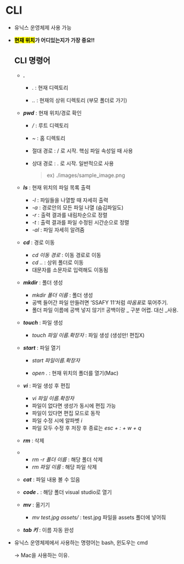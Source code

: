 # CLI

- 유닉스 운영체제 사용 가능

- **<mark>현재 위치</mark>가 어디있는지가 가장 중요!!**
  
  ## CLI 명령어
  
  - ***.***
    
    - *.* : 현재 디렉토리
    
    - *..* : 현재의 상위 디렉토리 (부모 폴더로 가기)
  
  - ***pwd*** : 현재 위치/경로 확인
    
    - */* : 루트 디렉토리
    
    - *~* : 홈 디렉토리
    
    - 절대 경로 : / 로 시작. 핵심 파일 속성일 때 사용
    
    - 상대 경로 : . 로 시작. 일반적으로 사용
      
      > ex) ./images/sample_image.png
  
  - ***ls*** : 현재 위치의 파일 목록 출력
    
    - *-l* : 파일들을 나열할 때 자세히 출력
    - *-a* : 경로안의 모든 파일 나열 (숨김파일도)
    - *-r* : 출력 결과를 내림차순으로 정렬
    - *-t* : 출력 결과를 파일 수정된 시간순으로 정렬
    - *-al* : 파일 자세히 알려줌
  
  - ***cd*** : 경로 이동
    
    - *cd 이동 경로* : 이동 경로로 이동
    - *cd ..* : 상위 폴더로 이동
    - 대문자를 소문자로 입력해도 이동됨
  
  - ***mkdir*** : 폴더 생성
    
    - *mkdir 폴더 이름* : 폴더 생성
    - 공백 들어간 파일 만들려면 ‘SSAFY 11’처럼 *따옴표*로 묶어주기.
    - 폴더 파일 이름에 공백 넣지 않기!! 공백이랑 _ 구분 어렵. 대신 _사용.
  
  - ***touch*** : 파일 생성
    
    - *touch 파일 이름.확장자* : 파일 생성 (생성만! 편집X)
  
  - ***start*** : 파일 열기
    
    - *start 파일이름.확장자*
    
    - *open .* : 현재 위치의 폴더를 열기(Mac)
  
  - ***vi*** : 파일 생성 후 편집
    
    - *vi 파일 이름.확장자*
    - 파일이 없다면 생성가 동시에 편집 가능
    - 파일이 있다면 편집 모드로 동작
    - 파일 수정 시에 알파벳 *i*
    - 파일 모두 수정 후 저장 후 종료는 *esc + : + w + q*
  
  - ***rm*** : 삭제
  
  - - *rm -r 폴더 이름* : 해당 폴더 삭제
    - *rm 파일 이름* : 해당 파일 삭제
  
  - ***cat*** : 파일 내용 볼 수 있음
  
  - ***code .*** : 해당 폴더 visual studio로 열기
  
  - ***mv*** : 옮기기
    
    - *mv test.jpg assets/* : test.jpg 파일을 assets 폴더에 넣어줘
  
  - ***tab 키*** : 이름 자동 완성
* 유닉스 운영체제에서 사용하는 명령어는 bash, 윈도우는 cmd 
  
  -> Mac을 사용하는 이유.
